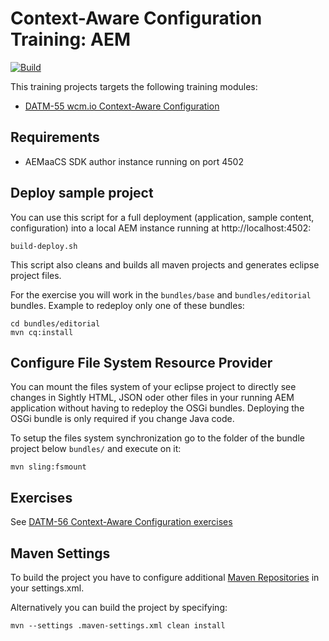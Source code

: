 Context-Aware Configuration Training: AEM
=========================================
[![Build](https://github.com/wcm-io-training/training-caconfig-exercise-aem/workflows/Build/badge.svg?branch=master)](https://github.com/wcm-io-training/training-caconfig-exercise-aem/actions?query=workflow%3ABuild+branch%3Amaster)

This training projects targets the following training modules:
* [DATM-55 wcm.io Context-Aware Configuration](https://training.wcm.io/caconfig/DATM-55-wcm.io-Context-Aware-Configuration.html)


Requirements
------------

* AEMaaCS SDK author instance running on port 4502


Deploy sample project
---------------------

You can use this script for a full deployment (application, sample content, configuration) into a local AEM instance running at http://localhost:4502:

```
build-deploy.sh
```

This script also cleans and builds all maven projects and generates eclipse project files.

For the exercise you will work in the `bundles/base` and `bundles/editorial` bundles. Example to redeploy only one of these bundles:

```
cd bundles/editorial
mvn cq:install
```


Configure File System Resource Provider
---------------------------------------

You can mount the files system of your eclipse project to directly see changes in Sightly HTML, JSON oder other files in your running AEM application without having to redeploy the OSGi bundles. Deploying the OSGi bundle is only required if you change Java code.

To setup the files system synchronization go to the folder of the bundle project below `bundles/` and execute on it:

```
mvn sling:fsmount
```


Exercises
---------

See [DATM-56 Context-Aware Configuration exercises](https://training.wcm.io/caconfig/DATM-56-Context-Aware-Configuration-exercises.html)


Maven Settings
--------------

To build the project you have to configure additional [Maven Repositories](http://wcm.io/maven.html) in your settings.xml.

Alternatively you can build the project by specifying:

```
mvn --settings .maven-settings.xml clean install
```

